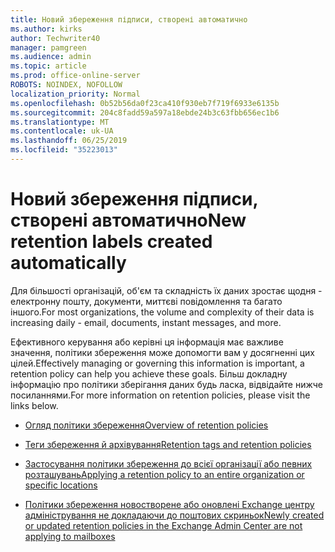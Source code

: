 ```yaml
---
title: Новий збереження підписи, створені автоматично
ms.author: kirks
author: Techwriter40
manager: pamgreen
ms.audience: admin
ms.topic: article
ms.prod: office-online-server
ROBOTS: NOINDEX, NOFOLLOW
localization_priority: Normal
ms.openlocfilehash: 0b52b56da0f23ca410f930eb7f719f6933e6135b
ms.sourcegitcommit: 204c8fadd59a597a18ebde24b3c63fbb656ec1b6
ms.translationtype: MT
ms.contentlocale: uk-UA
ms.lasthandoff: 06/25/2019
ms.locfileid: "35223013"
---
```

# <a name="new-retention-labels-created-automatically"></a><span data-ttu-id="7aeaa-102">Новий збереження підписи, створені автоматично</span><span class="sxs-lookup"><span data-stu-id="7aeaa-102">New retention labels created automatically</span></span>

<span data-ttu-id="7aeaa-103">Для більшості організацій, об'єм та складність їх даних зростає щодня - електронну пошту, документи, миттєві повідомлення та багато іншого.</span><span class="sxs-lookup"><span data-stu-id="7aeaa-103">For most organizations, the volume and complexity of their data is increasing daily - email, documents, instant messages, and more.</span></span>

<span data-ttu-id="7aeaa-104">Ефективного керування або керівні ця інформація має важливе значення, політики збереження може допомогти вам у досягненні цих цілей.</span><span class="sxs-lookup"><span data-stu-id="7aeaa-104">Effectively managing or governing this information is important, a retention policy can help you achieve these goals.</span></span> <span data-ttu-id="7aeaa-105">Більш докладну інформацію про політики зберігання даних будь ласка, відвідайте нижче посиланнями.</span><span class="sxs-lookup"><span data-stu-id="7aeaa-105">For more information on retention policies, please visit the links below.</span></span>

- [<span data-ttu-id="7aeaa-106">Огляд політики збереження</span><span class="sxs-lookup"><span data-stu-id="7aeaa-106">Overview of retention policies</span></span>](https://docs.microsoft.com/office365/securitycompliance/retention-policies)

- [<span data-ttu-id="7aeaa-107">Теги збереження й архівування</span><span class="sxs-lookup"><span data-stu-id="7aeaa-107">Retention tags and retention policies</span></span>](https://docs.microsoft.com/exchange/security-and-compliance/messaging-records-management/retention-tags-and-policies)

- [<span data-ttu-id="7aeaa-108">Застосування політики збереження до всієї організації або певних розташувань</span><span class="sxs-lookup"><span data-stu-id="7aeaa-108">Applying a retention policy to an entire organization or specific locations</span></span>](https://docs.microsoft.com/office365/securitycompliance/retention-policies#applying-a-retention-policy-to-an-entire-organization-or-specific-locations)

- [<span data-ttu-id="7aeaa-109">Політики збереження новостворене або оновлені Exchange центру адміністрування не докладаючи до поштових скриньок</span><span class="sxs-lookup"><span data-stu-id="7aeaa-109">Newly created or updated retention policies in the Exchange Admin Center are not applying to mailboxes</span></span>](https://docs.microsoft.com/alchemyinsights/retention-policies-in-exchange-admin-center-not-working)

